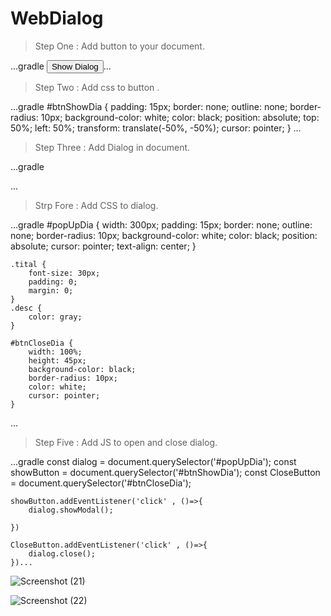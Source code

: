 # WebDialog

>Step One : Add button to your document.

...gradle <button id="btnShowDia">Show Dialog</button>...

>Step Two : Add css to button .

...gradle
#btnShowDia {
        padding: 15px;
        border: none;
        outline: none;
        border-radius: 10px;
        background-color: white;
        color: black;
        position: absolute;
        top: 50%;
        left: 50%;
        transform: translate(-50%, -50%);
        cursor: pointer;
    }
...

>Step Three : Add Dialog in document.

...gradle <dialog  id="popUpDia">
        <p class="tital"><b>Dialog</b> </p>
        <p class="desc">Lorem ipsum dolor sit amet, consectetur adipisicing elit. Ea, sequi repellat commodi numquam porro vel. Aliquam commodi distinctio eius? Possimus quae perferendis numquam hic dolor, commodi deleniti enim accusamus aspernatur.</p>
        <button id="btnCloseDia">Close</button>
    </dialog>...

>Strp Fore : Add CSS to dialog.

...gradle #popUpDia {
        width: 300px;
        padding: 15px;
        border: none;
        outline: none;
        border-radius: 10px;
        background-color: white;
        color: black;
        position: absolute;
        cursor: pointer;
        text-align: center;
    }
  

    .tital {
        font-size: 30px;
        padding: 0;
        margin: 0;
    }
    .desc {
        color: gray;
    }

    #btnCloseDia {
        width: 100%;
        height: 45px;
        background-color: black;
        border-radius: 10px;
        color: white;
        cursor: pointer;
    }
...

>Step Five : Add JS to open and close dialog.

...gradle
    const dialog = document.querySelector('#popUpDia');
    const showButton = document.querySelector('#btnShowDia');
    const CloseButton = document.querySelector('#btnCloseDia');

    showButton.addEventListener('click' , ()=>{
        dialog.showModal();

    })

    CloseButton.addEventListener('click' , ()=>{
        dialog.close();
    })...

![Screenshot (21)](https://user-images.githubusercontent.com/114288510/202205746-6939e0f4-a0d8-44af-a9be-3bc201cb453b.png)

![Screenshot (22)](https://user-images.githubusercontent.com/114288510/202205804-5bc8561f-065f-4b52-82db-e7413f860ea1.png)
